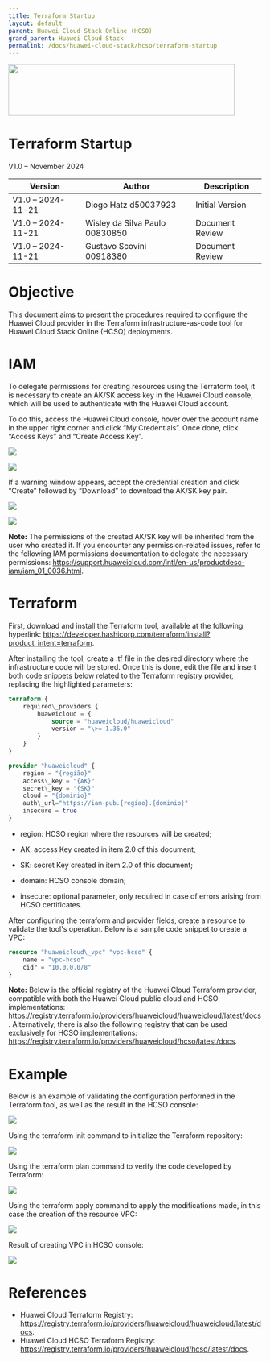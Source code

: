 ```yaml
---
title: Terraform Startup
layout: default
parent: Huawei Cloud Stack Online (HCSO)
grand_parent: Huawei Cloud Stack
permalink: /docs/huawei-cloud-stack/hcso/terraform-startup
---
```

<img width="450px" height="102px" src="https://console-static.huaweicloud.com/static/authui/20210202115135/public/custom/images/logo-en.svg">

# Terraform Startup

V1.0 – November 2024

| **Version**       | **Author**                     | **Description**      |
| ----------------- | ------------------------------ | -------------------- |
| V1.0 – 2024-11-21 | Diogo Hatz d50037923           | Initial Version      |
| V1.0 – 2024-11-21 | Wisley da Silva Paulo 00830850 | Document Review      |
| V1.0 – 2024-11-21 | Gustavo Scovini 00918380       | Document Review      |

# Objective

This document aims to present the procedures required to configure the Huawei Cloud provider in the Terraform infrastructure-as-code tool for Huawei Cloud Stack Online (HCSO) deployments.

# IAM

To delegate permissions for creating resources using the Terraform tool, it is necessary to create an AK/SK access key in the Huawei Cloud console, which will be used to authenticate with the Huawei Cloud account.

To do this, access the Huawei Cloud console, hover over the account name in the upper right corner and click “My Credentials”. Once done, click “Access Keys” and “Create Access Key”.

![](/huaweicloud-knowledge-base/assets/images/huawei-cloud-stack/hcso/terraform-startup/image3.png)

![](/huaweicloud-knowledge-base/assets/images/huawei-cloud-stack/hcso/terraform-startup/image4.png)

If a warning window appears, accept the credential creation and
click “Create” followed by “Download” to download the
AK/SK key pair.

![](/huaweicloud-knowledge-base/assets/images/huawei-cloud-stack/hcso/terraform-startup/image5.png)

![](/huaweicloud-knowledge-base/assets/images/huawei-cloud-stack/hcso/terraform-startup/image6.png)

**Note:** The permissions of the created AK/SK key will be inherited from the
user who created it. If you encounter any permission-related issues, refer to the following IAM permissions documentation to delegate the necessary permissions: <https://support.huaweicloud.com/intl/en-us/productdesc-iam/iam_01_0036.html>.

# Terraform

First, download and install the Terraform tool, available at the following hyperlink: <https://developer.hashicorp.com/terraform/install?product_intent=terraform>.

After installing the tool, create a .tf file in the desired directory where the infrastructure code will be stored. Once this is done, edit the file and insert both code snippets
below related to the Terraform registry provider, replacing the
highlighted parameters:

```terraform
terraform {
    required\_providers {
        huaweicloud = {
            source = "huaweicloud/huaweicloud"
            version = "\>= 1.36.0"
        }
    }
}

provider "huaweicloud" {
    region = "{região}"
    access\_key = "{AK}"
    secret\_key = "{SK}"
    cloud = "{dominio}"
    auth\_url="https://iam-pub.{regiao}.{dominio}"
    insecure = true
}
```

- region: HCSO region where the resources will be created;

- AK: access Key created in item 2.0 of this document;

- SK: secret Key created in item 2.0 of this document;

- domain: HCSO console domain;

- insecure: optional parameter, only required in case of errors
arising from HCSO certificates.

After configuring the terraform and provider fields, create a
resource to validate the tool's operation. Below is a sample code snippet to create a VPC:

```terraform
resource "huaweicloud\_vpc" "vpc-hcso" {
    name = "vpc-hcso"
    cidr = "10.0.0.0/8"
}
```

**Note:** Below is the official registry of the Huawei Cloud Terraform provider, compatible with both the Huawei Cloud public cloud and
HCSO implementations:
<https://registry.terraform.io/providers/huaweicloud/huaweicloud/latest/docs>. Alternatively, there is also the following registry that can be used exclusively for HCSO implementations: <https://registry.terraform.io/providers/huaweicloud/hcso/latest/docs>. 

# Example

Below is an example of validating the configuration performed in the
Terraform tool, as well as the result in the HCSO console:

![](/huaweicloud-knowledge-base/assets/images/huawei-cloud-stack/hcso/terraform-startup/image7.png)

Using the terraform init command to initialize the
Terraform repository:

![](/huaweicloud-knowledge-base/assets/images/huawei-cloud-stack/hcso/terraform-startup/image8.png)

Using the terraform plan command to verify the
code developed by Terraform:

![](/huaweicloud-knowledge-base/assets/images/huawei-cloud-stack/hcso/terraform-startup/image9.png)

Using the terraform apply command to apply the
modifications made, in this case the creation of the resource VPC:

![](/huaweicloud-knowledge-base/assets/images/huawei-cloud-stack/hcso/terraform-startup/image10.png)

Result of creating VPC in HCSO console:

![](/huaweicloud-knowledge-base/assets/images/huawei-cloud-stack/hcso/terraform-startup/image11.png)

# References

- Huawei Cloud Terraform Registry: <https://registry.terraform.io/providers/huaweicloud/huaweicloud/latest/docs>.
- Huawei Cloud HCSO Terraform Registry: <https://registry.terraform.io/providers/huaweicloud/hcso/latest/docs>.
